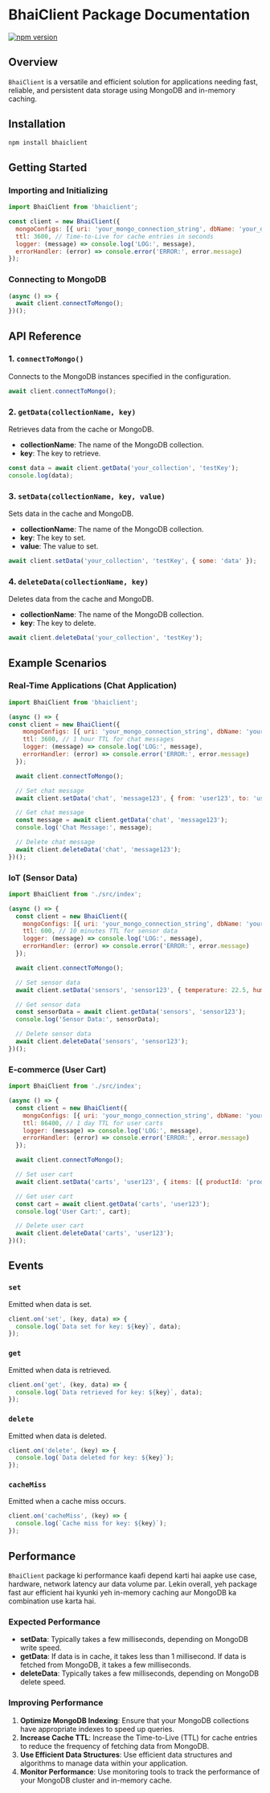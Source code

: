 
# BhaiClient Package Documentation

[![npm version](https://img.shields.io/npm/v/bhaiclient.svg)](https://www.npmjs.com/package/bhaiclient)

## Overview

`BhaiClient` is a versatile and efficient solution for applications needing fast, reliable, and persistent data storage using MongoDB and in-memory caching.

## Installation

```bash
npm install bhaiclient
```

## Getting Started

### Importing and Initializing

```javascript
import BhaiClient from 'bhaiclient';

const client = new BhaiClient({
  mongoConfigs: [{ uri: 'your_mongo_connection_string', dbName: 'your_database_name' }],
  ttl: 3600, // Time-to-Live for cache entries in seconds
  logger: (message) => console.log('LOG:', message),
  errorHandler: (error) => console.error('ERROR:', error.message)
});
```

### Connecting to MongoDB

```javascript
(async () => {
  await client.connectToMongo();
})();
```

## API Reference

### 1. `connectToMongo()`

Connects to the MongoDB instances specified in the configuration.

```javascript
await client.connectToMongo();
```

### 2. `getData(collectionName, key)`

Retrieves data from the cache or MongoDB.

- **collectionName**: The name of the MongoDB collection.
- **key**: The key to retrieve.

```javascript
const data = await client.getData('your_collection', 'testKey');
console.log(data);
```

### 3. `setData(collectionName, key, value)`

Sets data in the cache and MongoDB.

- **collectionName**: The name of the MongoDB collection.
- **key**: The key to set.
- **value**: The value to set.

```javascript
await client.setData('your_collection', 'testKey', { some: 'data' });
```

### 4. `deleteData(collectionName, key)`

Deletes data from the cache and MongoDB.

- **collectionName**: The name of the MongoDB collection.
- **key**: The key to delete.

```javascript
await client.deleteData('your_collection', 'testKey');
```

## Example Scenarios

### Real-Time Applications (Chat Application)

```javascript
import BhaiClient from 'bhaiclient';

(async () => {
const client = new BhaiClient({
    mongoConfigs: [{ uri: 'your_mongo_connection_string', dbName: 'your_database_name' }],
    ttl: 3600, // 1 hour TTL for chat messages
    logger: (message) => console.log('LOG:', message),
    errorHandler: (error) => console.error('ERROR:', error.message)
  });

  await client.connectToMongo();

  // Set chat message
  await client.setData('chat', 'message123', { from: 'user123', to: 'user456', message: 'Hello!' });

  // Get chat message
  const message = await client.getData('chat', 'message123');
  console.log('Chat Message:', message);

  // Delete chat message
  await client.deleteData('chat', 'message123');
})();
```

### IoT (Sensor Data)

```javascript
import BhaiClient from './src/index';

(async () => {
  const client = new BhaiClient({
    mongoConfigs: [{ uri: 'your_mongo_connection_string', dbName: 'your_database_name' }],
    ttl: 600, // 10 minutes TTL for sensor data
    logger: (message) => console.log('LOG:', message),
    errorHandler: (error) => console.error('ERROR:', error.message)
  });

  await client.connectToMongo();

  // Set sensor data
  await client.setData('sensors', 'sensor123', { temperature: 22.5, humidity: 60 });

  // Get sensor data
  const sensorData = await client.getData('sensors', 'sensor123');
  console.log('Sensor Data:', sensorData);

  // Delete sensor data
  await client.deleteData('sensors', 'sensor123');
})();
```

### E-commerce (User Cart)

```javascript
import BhaiClient from './src/index';

(async () => {
  const client = new BhaiClient({
    mongoConfigs: [{ uri: 'your_mongo_connection_string', dbName: 'your_database_name' }],
    ttl: 86400, // 1 day TTL for user carts
    logger: (message) => console.log('LOG:', message),
    errorHandler: (error) => console.error('ERROR:', error.message)
  });

  await client.connectToMongo();

  // Set user cart
  await client.setData('carts', 'user123', { items: [{ productId: 'prod123', quantity: 2 }] });

  // Get user cart
  const cart = await client.getData('carts', 'user123');
  console.log('User Cart:', cart);

  // Delete user cart
  await client.deleteData('carts', 'user123');
})();
```

## Events

### `set`

Emitted when data is set.

```javascript
client.on('set', (key, data) => {
  console.log(`Data set for key: ${key}`, data);
});
```

### `get`

Emitted when data is retrieved.

```javascript
client.on('get', (key, data) => {
  console.log(`Data retrieved for key: ${key}`, data);
});
```

### `delete`

Emitted when data is deleted.

```javascript
client.on('delete', (key) => {
  console.log(`Data deleted for key: ${key}`);
});
```

### `cacheMiss`


Emitted when a cache miss occurs.

```javascript
client.on('cacheMiss', (key) => {
  console.log(`Cache miss for key: ${key}`);
});
```

## Performance

`BhaiClient` package ki performance kaafi depend karti hai aapke use case, hardware, network latency aur data volume par. Lekin overall, yeh package fast aur efficient hai kyunki yeh in-memory caching aur MongoDB ka combination use karta hai.

### Expected Performance

- **setData**: Typically takes a few milliseconds, depending on MongoDB write speed.
- **getData**: If data is in cache, it takes less than 1 millisecond. If data is fetched from MongoDB, it takes a few milliseconds.
- **deleteData**: Typically takes a few milliseconds, depending on MongoDB delete speed.

### Improving Performance

1. **Optimize MongoDB Indexing**: Ensure that your MongoDB collections have appropriate indexes to speed up queries.
2. **Increase Cache TTL**: Increase the Time-to-Live (TTL) for cache entries to reduce the frequency of fetching data from MongoDB.
3. **Use Efficient Data Structures**: Use efficient data structures and algorithms to manage data within your application.
4. **Monitor Performance**: Use monitoring tools to track the performance of your MongoDB cluster and in-memory cache.

